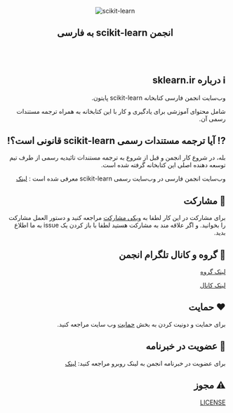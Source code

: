 
<p align="center">
  <img src="https://github.com/mehrdad-dev/scikit-learn/blob/main/static/images/scikit-learn-logo-notext.png" alt="scikit-learn" />
</p>

<h2 align="center"> به فارسی scikit-learn انجمن</h2>
 
</br>
<br/>
 
<div dir=rtl align="right">

## ℹ️ درباره sklearn.ir

  وب‌سایت انجمن فارسی کتابخانه scikit-learn پایتون.

شامل محتوای آموزشی برای یادگیری و کار با این کتابخانه به همراه ترجمه مستندات رسمی آن.
  
 
##  ⁉️ آيا ترجمه مستندات رسمی  scikit-learn قانونی است؟!

بله، در شروع کار انجمن و قبل از شروع به ترجمه مستندات تائیدیه رسمی از طرف تیم توسعه دهنده اصلی این کتابخانه گرفته شده است.
  
وب‌سایت انجمن فارسی در وب‌سایت رسمی scikit-learn معرفی شده است
: [لینک](https://scikit-learn.org/stable/related_projects.html#translations-of-scikit-learn-documentation)


## 🤝 مشارکت

برای مشارکت در این کار لطفا به
[ویکی مشارکت](https://github.com/mehrdad-dev/scikit-learn/wiki)
مراجعه کنید و دستور العمل مشارکت را بخوانید.
و اگر علاقه مند به مشارکت هستید لطفا با باز کردن یک issue به ما اطلاع بدید.
  
  
##  👥 گروه و کانال تلگرام انجمن
[لینک گروه](https://t.me/sklearn_ir_group)

[لینک کانال](https://t.me/sklearn_ir)

## ❤️ حمایت
برای حمایت و دونیت کردن به بخش
[حمایت](https://sklearn.ir/donate/)
وب سایت
مراجعه کنید.


  
## 📢 عضویت در خبرنامه
برای عضویت در خبرنامه انجمن به لینک روبرو مراجعه کنید:
[لینک](https://github.us2.list-manage.com/subscribe/post?u=e2b1b19b484d54a68a57c1945&id=e971ad7c22)
  
## ⚠️ مجوز
[LICENSE](https://github.com/mehrdad-dev/scikit-learn/blob/main/LICENSE)


</div>

